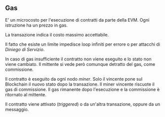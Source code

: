 ## Gas

E' un microcosto per l'esecuzione di contratti da parte della EVM. Ogni istruzione ha un prezzo in gas.

La transazione indica il costo massimo accettabile.

Il fatto che esiste un limite impedisce loop infiniti per errore o per attacchi di _Diniego di Servizio_.

In caso di gas insufficiente il contratto non viene eseguito e lo stato non viene cambiato. Il mittente si vede però comunque detratto del gas, come commissione.

Il contratto è eseguito da ogni nodo _miner_. Solo il vincente pone sul Blockchain il nuovo stato dopo la transazione. Il miner vincente riscuote il gas di commissione. Il gas rimanente dopo l'esecuzione e la commissione è ritornato al mittente.

Il contratto viene attivato (_triggered_) o da un'altra transazione, oppure da un messaggio.
